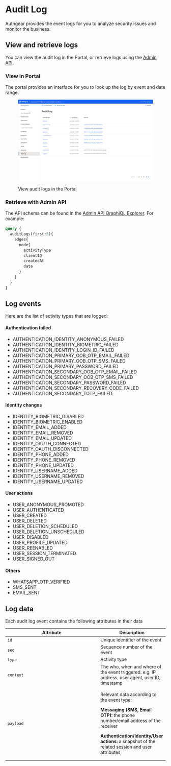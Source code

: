 # Audit Log

Authgear provides the event logs for you to analyze security issues and monitor the business.

## View and retrieve logs

You can view the audit log in the Portal, or retrieve logs using the [Admin API](../apis/admin-api/).

### View in Portal

The portal provides an interface for you to look up the log by event and date range.

<figure><img src="../.gitbook/assets/image (6).png" alt=""><figcaption><p>View audit logs in the Portal</p></figcaption></figure>

### Retrieve with Admin API

The API schema can be found in the [Admin API QraphiQL Explorer](../apis/admin-api/#api-explorer). For example:

```graphql
query {
  auditLogs(first:5){
    edges{
      node{
        activityType
        clientID
        createdAt
        data
      }
    }
  }
}
```

## Log events

Here are the list of activity types that are logged:

#### Authentication failed

* AUTHENTICATION\_IDENTITY\_ANONYMOUS\_FAILED
* AUTHENTICATION\_IDENTITY\_BIOMETRIC\_FAILED
* AUTHENTICATION\_IDENTITY\_LOGIN\_ID\_FAILED
* AUTHENTICATION\_PRIMARY\_OOB\_OTP\_EMAIL\_FAILED
* AUTHENTICATION\_PRIMARY\_OOB\_OTP\_SMS\_FAILED
* AUTHENTICATION\_PRIMARY\_PASSWORD\_FAILED
* AUTHENTICATION\_SECONDARY\_OOB\_OTP\_EMAIL\_FAILED
* AUTHENTICATION\_SECONDARY\_OOB\_OTP\_SMS\_FAILED
* AUTHENTICATION\_SECONDARY\_PASSWORD\_FAILED
* AUTHENTICATION\_SECONDARY\_RECOVERY\_CODE\_FAILED
* AUTHENTICATION\_SECONDARY\_TOTP\_FAILED

#### Identity changes

* IDENTITY\_BIOMETRIC\_DISABLED
* IDENTITY\_BIOMETRIC\_ENABLED
* IDENTITY\_EMAIL\_ADDED
* IDENTITY\_EMAIL\_REMOVED
* IDENTITY\_EMAIL\_UPDATED
* IDENTITY\_OAUTH\_CONNECTED
* IDENTITY\_OAUTH\_DISCONNECTED
* IDENTITY\_PHONE\_ADDED
* IDENTITY\_PHONE\_REMOVED
* IDENTITY\_PHONE\_UPDATED
* IDENTITY\_USERNAME\_ADDED
* IDENTITY\_USERNAME\_REMOVED
* IDENTITY\_USERNAME\_UPDATED

#### User actions

* USER\_ANONYMOUS\_PROMOTED
* USER\_AUTHENTICATED
* USER\_CREATED
* USER\_DELETED
* USER\_DELETION\_SCHEDULED
* USER\_DELETION\_UNSCHEDULED
* USER\_DISABLED
* USER\_PROFILE\_UPDATED
* USER\_REENABLED
* USER\_SESSION\_TERMINATED
* USER\_SIGNED\_OUT

#### Others

* WHATSAPP\_OTP\_VERIFIED
* SMS\_SENT
* EMAIL\_SENT

## Log data

Each audit log event contains the following attributes in their data

<table><thead><tr><th width="278">Attribute</th><th>Description</th></tr></thead><tbody><tr><td><code>id</code></td><td>Unique identifier of the event </td></tr><tr><td><code>seq</code></td><td>Sequence number of the event</td></tr><tr><td><code>type</code></td><td>Activity type</td></tr><tr><td><code>context</code></td><td>The who, when and where of the event triggered. e.g. IP address, user agent, user ID, timestamp</td></tr><tr><td><code>payload</code></td><td><p>Relevant data according to the event type:</p><p><strong>Messaging (SMS, Email OTP):</strong> the phone number/email address of the receiver</p><p><strong>Authentication/Identity/User actions:</strong> a snapshot of the related session and user attributes</p></td></tr></tbody></table>
